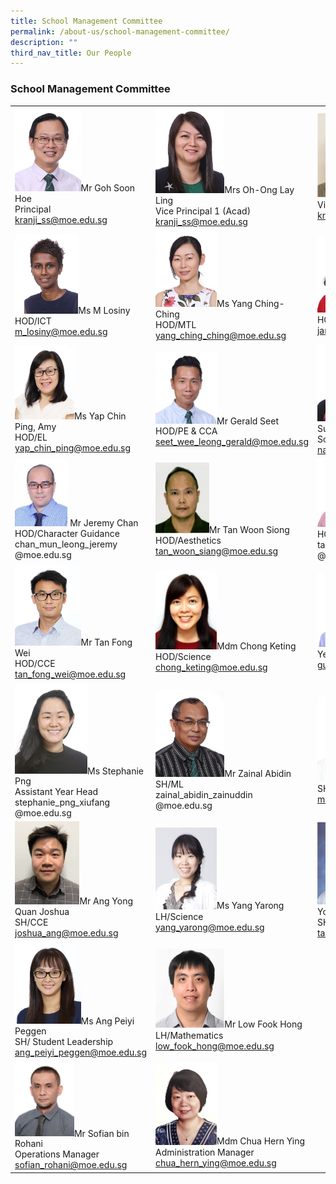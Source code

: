 ```yaml
---
title: School Management Committee
permalink: /about-us/school-management-committee/
description: ""
third_nav_title: Our People
---
```

### School Management Committee



|  | | |
| -------- | -------- | -------- |
| <img src="/images/1smcsmc.png" style="width:50%">Mr Goh Soon Hoe<br>Principal<br>kranji_ss@moe.edu.sg 	| <img src="/images/3smcsmc.png" style="width:45%">Mrs Oh-Ong Lay Ling<br>Vice Principal 1 (Acad)<br>kranji_ss@moe.edu.sg 	| <img src="/images/Mr%20Koo%20Tiannuo.png" style="width:50%">Mr Koo Tiannuo<br>Vice Principal 2 (Acad)<br>kranji_ss@moe.edu.sg 	|
| <img src="/images/4smcsmc.png" style="width:48%">Ms M Losiny<br>HOD/ICT<br>m_losiny@moe.edu.sg 	| <img src="/images/5smcsmc.png" style="width:40%">Ms Yang Ching-Ching<br>HOD/MTL<br>yang_ching_ching@moe.edu.sg 	| <img src="/images/6smcsmc.png" style="width:45%">Ms Yap Janny<br>HOD/Math<br>janny_yap@moe.edu.sg 	|
| <img src="/images/7smcsmc.png" style="width:45%">Ms Yap Chin Ping, Amy<br>HOD/EL<br>yap_chin_ping@moe.edu.sg 	| <img src="/images/8smcsmc.png" style="width:40%">Mr Gerald Seet<br>HOD/PE & CCA<br>seet_wee_leong_gerald@moe.edu.sg 	| <img src="/images/9smcsmc.png" style="width:45%">Ms Natasha Bte Supa'at<br>School Staff Developer<br>natasha_supaat@moe.edu.sg 	|
|  <img src="/images/10smcsmc.png" style="width:40%"> Mr Jeremy Chan<br>HOD/Character Guidance<br>chan_mun_leong_jeremy<br>@moe.edu.sg 	| <img src="/images/Mr%20Tan%20Woon%20Siong.jpeg" style="width:35%">Mr Tan Woon Siong<br>HOD/Aesthetics<br>tan_woon_siang@moe.edu.sg 	| <img src="/images/12smcsmc.png" style="width:40%">Mr Desmond Tan<br>HOD/Humanities<br>tan_chee_wee_desmond<br>@moe.edu.sg 	| 
| <img src="/images/13smcsmc.png" style="width:50%">Mr Tan Fong Wei<br>HOD/CCE<br>tan_fong_wei@moe.edu.sg 	| <img src="/images/14smcsmc.png" style="width:40%">Mdm Chong Keting<br>HOD/Science<br>chong_keting@moe.edu.sg 	| <img src="/images/15smcsmc.png" style="width:43%">Mr Guay Hansen<br>Year Head (Upper Sec)<br>guay_hansen@moe.edu.sg 	|
| <img src="/images/16smcsmc.png" style="width:55%">Ms Stephanie Png<br>Assistant Year Head<br>stephanie_png_xiufang<br>@moe.edu.sg 	| <img src="/images/17smcsmc.png" style="width:45%">Mr Zainal Abidin<br>SH/ML<br>zainal_abidin_zainuddin<br>@moe.edu.sg 	| <img src="/images/18smcsmc.png" style="width:49%">Ms Felicia Mah<br>SH/Student Well-Being<br>mah_rui_jing_felicia@moe.edu.sg |
| <img src="/images/19smcsmc.png" style="width:49%">Mr Ang Yong Quan Joshua<br>SH/CCE<br>joshua_ang@moe.edu.sg 	|<img src="/images/20smcsmc.png" style="width:40%">Ms Yang Yarong<br>LH/Science<br>yang_yarong@moe.edu.sg 	| <img src="/images/Mr%20Tang%20Kim%20Yong.png" style="width:55%">Mr Tang Kim Yong<br>SH/ICT<br>tang_kim_yong@moe.edu.sg 	|
| <img src="/images/22smcsmc.png" style="width:50%">Ms Ang Peiyi Peggen<br>SH/ Student Leadership<br>ang_peiyi_peggen@moe.edu.sg 	| <img src="/images/Mr%20Low%20Fook%20Hong.png" style="width:45%">Mr Low Fook Hong<br>LH/Mathematics<br>low_fook_hong@moe.edu.sg 	|  
<img src="/images/24smcsmc.png" style="width:45%">Mr Sofian bin Rohani<br>Operations Manager<br>sofian_rohani@moe.edu.sg 	| <img src="/images/25smcsmc.png" style="width:40%">Mdm Chua Hern Ying<br>Administration Manager<br>chua_hern_ying@moe.edu.sg 	|
